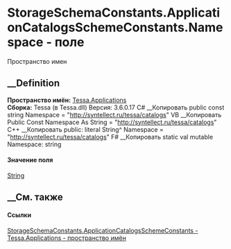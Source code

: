 # StorageSchemaConstants.ApplicationCatalogsSchemeConstants.Namespace - поле
Пространство имен
## __Definition
 **Пространство имён:** [Tessa.Applications](N_Tessa_Applications.htm)  
 **Сборка:** Tessa (в Tessa.dll) Версия: 3.6.0.17
C# __Копировать
     public const string Namespace = "http://syntellect.ru/tessa/catalogs"
VB __Копировать
     Public Const Namespace As String = "http://syntellect.ru/tessa/catalogs"
C++ __Копировать
     public:
    literal String^ Namespace = "http://syntellect.ru/tessa/catalogs"
F# __Копировать
     static val mutable Namespace: string
#### Значение поля
[String](https://learn.microsoft.com/dotnet/api/system.string)
##  __См. также
#### Ссылки
[StorageSchemaConstants.ApplicationCatalogsSchemeConstants -
](T_Tessa_Applications_StorageSchemaConstants_ApplicationCatalogsSchemeConstants.htm)
[Tessa.Applications - пространство имён](N_Tessa_Applications.htm)
